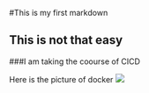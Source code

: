 #This is my first markdown

## This is not that easy
###I am taking the coourse of CICD

Here is the picture of docker
<img src="img = /image/docker.png">